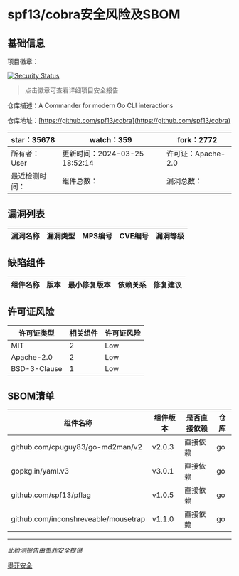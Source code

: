 # spf13/cobra安全风险及SBOM

## 基础信息

项目徽章：

[![Security Status](https://www.murphysec.com/platform3/v31/badge/1773778469052710912.svg)](https://www.murphysec.com/console/report/1692237892050374656/1773778469052710912)

> 点击徽章可查看详细项目安全报告

仓库描述：A Commander for modern Go CLI interactions

仓库地址：[https://github.com/spf13/cobra](https://github.com/spf13/cobra)

| star：35678 | watch：359 | fork：2772 |
| ----------- | -------------- | ------------ |
| 所有者：User | 更新时间：2024-03-25 18:52:14 | 许可证：Apache-2.0 |
| 最近检测时间： | 组件总数： | 漏洞总数： |




## 漏洞列表

| 漏洞名称 | 漏洞类型 | MPS编号 | CVE编号 | 漏洞等级 |
| ------- | ------ | ------- | ------ | ----- |





## 缺陷组件

| 组件名称 | 版本 | 最小修复版本 | 依赖关系 | 修复建议 |
| -------- | ---- | ------------ | -------- | -------- |





## 许可证风险

| 许可证类型 | 相关组件 | 许可证风险 |
| ---------- | -------- | ---------- |
|MIT|2|Low|
|Apache-2.0|2|Low|
|BSD-3-Clause|1|Low|




## SBOM清单

| 组件名称 | 组件版本 | 是否直接依赖 | 仓库 |
| -------- | -------- | ------------ | ---- |
|github.com/cpuguy83/go-md2man/v2|v2.0.3|直接依赖|go|
|gopkg.in/yaml.v3|v3.0.1|直接依赖|go|
|github.com/spf13/pflag|v1.0.5|直接依赖|go|
|github.com/inconshreveable/mousetrap|v1.1.0|直接依赖|go|


------

*此检测报告由墨菲安全提供*

[墨菲安全](www.murphysec.com)